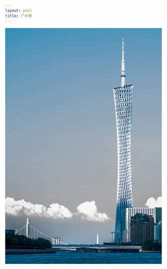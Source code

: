 ```yaml
---
layout: post
title: 广州塔
---
```


<img src="https://github.com/comacros/comacros.github.io/raw/master/images/GuangzhouTower2016.JPG" alt="广州塔" onclick="javascript:enlarge(this)" class="toEnlarge" >
